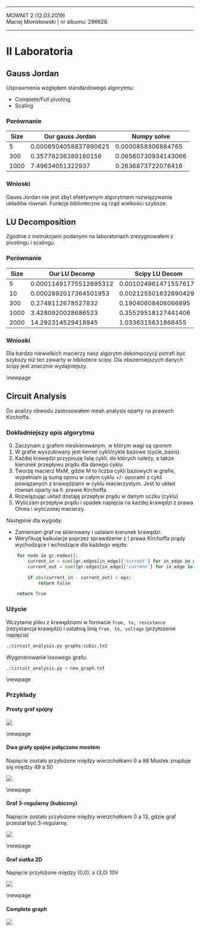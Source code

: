 <hr>
MOWNIT 2 (12.03.2019)<br>
Maciej Mionskowski | nr albumu: 296628
<hr>

# II Laboratoria

## Gauss Jordan

Usprawnienia względem standardowego algorytmu:

- Complete/Full pivoting
- Scaling

### Porównanie

Size | Our gauss Jordan | Numpy solve
---|---|---
5 | 0.0006504058837890625 | 0.0000858306884765
300 | 0.35778236389160156 | 0.06560730934143066
1000 | 7.49634051322937 |   0.2636873722076416

### Wnioski

Gauss Jordan nie jest zbyt efektywnym algorytmem rozwiązywania układów równań.
Funkcje biblioteczne są rząd wielkości szybsze.

## LU Decomposition

Zgodnie z instrukcjami podanymi na laboratoriach zrezygnowałem z pivotingu i scalingu.

### Porównanie

Size | Our LU Decomp | Scipy LU Decom
---|---|---
5 | 0.00011491775512695312 | 0.0010249614715576173
10 | 0.0002892017364501953 | 0.0021255016326904297
300 | 0.2748112678527832 | 0.19040608406066895
1000 | 3.4280920028686523 | 0.35529518127441406
2000 | 14.292314529418945 | 1.0336315631866455

### Wnioski

Dla bardzo niewielkich macierzy nasz algorytm dekompozycji potrafi być szybszy niż ten zawarty w bibliotece scipy.
Dla obszerniejszych danych scipy jest znacznie wydajniejszy.

\newpage

## Circuit Analysis

Do analizy obwodu zastosowałem mesh analysis oparty na prawach Kirchoffa.

### Dokładniejszy opis algorytmu

0. Zaczynam z grafem nieskierowanym, w którym wagi są oporem
1. W grafie wyszukiwany jest kernel cykli/cykle bazowe (cycle_basis).
2. Każdej krawędzi przypisuję listę cykli, do których należy, a także kierunek przepływu prądu dla danego cyklu
3. Tworzę macierz MxM, gdzie M to liczba cykli bazowych w grafie, wypełniam ją sumą oporu w całym cyklu +/- oporami z cykli powiązanych z krawędziami w cyklu macierzystym. 
Jest to układ równań oparty na II. prawie Kirchoffa
4. Rozwiązując układ dostaję przepływ prądu w danym oczku (cyklu)
5. Wyliczam przepływ prądu i spadek napięcia na każdej krawędzi z prawa Ohma i wyliczonej macierzy.

Następnie dla wygody:

- Zamieniam graf na skierowany i ustalam kierunek krawędzi.
- Weryfikuję kalkulacje poprzez sprawdzenie z I prawa Kirchoffa prądy wychodzące i wchodzące dla każdego węzła:
```python
    for node in gr.nodes():
        current_in = sum([gr.edges[in_edge]['current'] for in_edge in gr.in_edges(node)])
        current_out = sum([gr.edges[in_edge]['current'] for in_edge in gr.out_edges(node)])

        if abs(current_in - current_out) > eps:
            return False

    return True
```

### Użycie

Wczytanie pliku z krawędziami w formacie `from, to, resistance` (rezystancja krawędzi)
i ostatnią linią `from, to, voltage` (przyłożenie napięcia)
```python
./circuit_analysis.py graphs/cubic.txt
```

Wygenerowanie losowego grafu:
```python
./circuit_analysis.py > new_graph.txt
```
\newpage
### Przykłady

#### Prosty graf spójny

![](graphs/simple.png)

\newpage
#### Dwa grafy spójne połączone mostem
Napięcie zostało przyłożone między wierzchołkami 0 a 98
Mostek znajduje się między 49 a 50

![](graphs/bridge-disjoint.png)

\newpage

#### Graf 3-regularny (kubiczny)

Napięcie zostało przyłożone między wierzchołkiem 0 a 13, gdzie graf przestał być 3-regularny.

![](graphs/cubic.png)

\newpage

#### Graf siatka 2D

Napięcie przyłożone między (0,0), a (3,0) 10V

![](graphs/mesh-2d.png)

\newpage

#### Complete graph

![](graphs/another-complete.png)